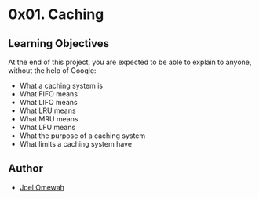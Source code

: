 # 0x01. Caching

## Learning Objectives
At the end of this project, you are expected to be able to explain to anyone, without the help of Google:

- What a caching system is
- What FIFO means
- What LIFO means
- What LRU means
- What MRU means
- What LFU means
- What the purpose of a caching system
- What limits a caching system have

## Author
* [Joel Omewah](https://github.com/Omewah)
